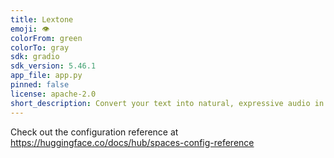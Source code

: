 ```yaml
---
title: Lextone
emoji: 👁
colorFrom: green
colorTo: gray
sdk: gradio
sdk_version: 5.46.1
app_file: app.py
pinned: false
license: apache-2.0
short_description: Convert your text into natural, expressive audio in seconds.
---
```


Check out the configuration reference at https://huggingface.co/docs/hub/spaces-config-reference
